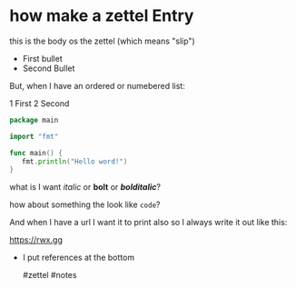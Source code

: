 # how make a zettel Entry

this is the body os the zettel (which means "slip")

* First bullet
* Second Bullet

But, when I have an ordered or numebered list:

1 First
2 Second
      
```go
package main

import "fmt"

func main() {
   fmt.println("Hello word!")
}
```

what is I want *italic* or **bolt** or ***bolditalic***?

how about something the look like `code`?

And when I have a url I want it to print also so I always write it out like this:

https://rwx.gg

* I put references at the bottom

   #zettel #notes 
